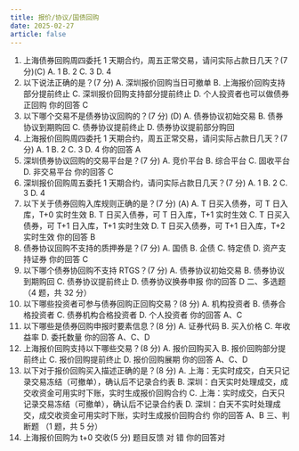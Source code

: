 ```yaml
---
title: 报价/协议/国债回购
date: 2025-02-27
article: false
---
```


1. 上海债券回购周四委托 1 天期合约，周五正常交易，请问实际占款日几天？(7 分)(C)
   A. 1
   B. 2
   C. 3
   D. 4
1. 以下说法正确的是？(7 分)
   A. 深圳报价回购当日可撤单
   B. 上海报价回购支持部分提前终止
   C. 深圳报价回购支持部分提前终止
   D. 个人投资者也可以做债券正回购
   你的回答 C
1. 以下哪个交易不是债券协议回购的？(7 分) (D)
   A. 债券协议初始交易
   B. 债券协议到期购回
   C. 债券协议提前终止
   D. 债券协议提前部分购回
1. 上海报价回购周四委托 1 天期合约，周五正常交易，请问实际占款日几天？(7 分)
   A. 1
   B. 2
   C. 3
   D. 4
   你的回答 A
1. 深圳债券协议回购的交易平台是？(7 分)
   A. 竞价平台
   B. 综合平台
   C. 固收平台
   D. 非交易平台
   你的回答 C
1. 深圳报价回购周五委托 1 天期合约，请问实际占款日几天？(7 分)
   A. 1
   B. 2
   C. 3
   D. 4
1. 以下关于债券回购入库规则正确的是？(7 分) (A)
   A. T 日买入债券，可 T 日入库，T+0 实时生效
   B. T 日买入债券，可 T 日入库，T+1 实时生效
   C. T 日买入债券，可 T+1 日入库，T+1 实时生效
   D. T 日买入债券，可 T+1 日入库，T+2 实时生效
   你的回答 B
1. 债券协议回购不支持的质押券是？(7 分)
   A. 国债
   B. 企债
   C. 特定债
   D. 资产支持证券
   你的回答 C
1. 以下哪个债券协回购不支持 RTGS？(7 分)
   A. 债券协议初始交易
   B. 债券协议到期购回
   C. 债券协议提前终止
   D. 债券协议换券申报
   你的回答 D
   二、多选题 （4 题，共 32 分）
1. 以下哪些投资者可参与债券回购正回购交易？(8 分)
   A. 机构投资者
   B. 债券合格投资者
   C. 债券机构合格投资者
   D. 个人投资者
   你的回答 A、C
1. 以下哪些是债券回购申报时要素信息？(8 分)
   A. 证券代码
   B. 买入价格
   C. 年收益率
   D. 委托数量
   你的回答 A、C、D
1. 上海报价回购支持以下哪些交易？(8 分)
   A. 报价回购买入
   B. 报价回购部分提前终止
   C. 报价回购提前终止
   D. 报价回购展期
   你的回答 A、C、D
1. 以下对于报价回购买入描述正确的是？(8 分)
   A. 上海：无实时成交，白天只记录交易冻结（可撤单），确认后不记录合约表
   B. 深圳：白天实时处理成交，成交收资金可用实时下账，实时生成报价回购合约
   C. 上海：实时成交，白天只记录交易冻结（可撤单），确认后不记录合约表
   D. 深圳：白天不实时处理成交，成交收资金可用实时下账，实时生成报价回购合约
   你的回答 A、B
   三、判断题 （1 题，共 5 分）
1. 上海报价回购为 t+0 交收(5 分)
   题目反馈
   对
   错
   你的回答对

